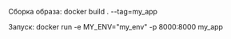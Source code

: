 Сборка образа:
docker build . --tag=my_app

Запуск:
docker run -e MY_ENV="my_env" -p 8000:8000 my_app
